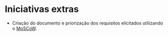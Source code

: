 # Iniciativas extras

- Criação do documento e priorização dos requisitos elicitados utilizando o [MoSCoW](../base/priorizacao/moscow.md). 